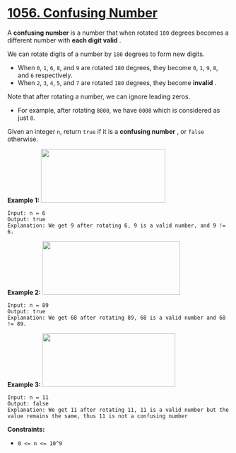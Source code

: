 # [1056. Confusing Number](https://leetcode.com/problems/confusing-number/description/?envType=study-plan-v2&envId=programming-skills)

A **confusing number**  is a number that when rotated `180` degrees becomes a different number with **each digit valid** .

We can rotate digits of a number by `180` degrees to form new digits.

- When `0`, `1`, `6`, `8`, and `9` are rotated `180` degrees, they become `0`, `1`, `9`, `8`, and `6` respectively.
- When `2`, `3`, `4`, `5`, and `7` are rotated `180` degrees, they become **invalid** .

Note that after rotating a number, we can ignore leading zeros.

- For example, after rotating `8000`, we have `0008` which is considered as just `8`.

Given an integer `n`, return `true` if it is a **confusing number** , or `false` otherwise.

**Example 1:** 
<img alt="" src="https://assets.leetcode.com/uploads/2019/03/23/1268_1.png" style="width: 281px; height: 121px;">

```
Input: n = 6
Output: true
Explanation: We get 9 after rotating 6, 9 is a valid number, and 9 != 6.
```

**Example 2:** 
<img alt="" src="https://assets.leetcode.com/uploads/2019/03/23/1268_2.png" style="width: 312px; height: 121px;">

```
Input: n = 89
Output: true
Explanation: We get 68 after rotating 89, 68 is a valid number and 68 != 89.
```

**Example 3:** 
<img alt="" src="https://assets.leetcode.com/uploads/2019/03/26/1268_3.png" style="width: 301px; height: 121px;">

```
Input: n = 11
Output: false
Explanation: We get 11 after rotating 11, 11 is a valid number but the value remains the same, thus 11 is not a confusing number
```

**Constraints:** 

- `0 <= n <= 10^9`